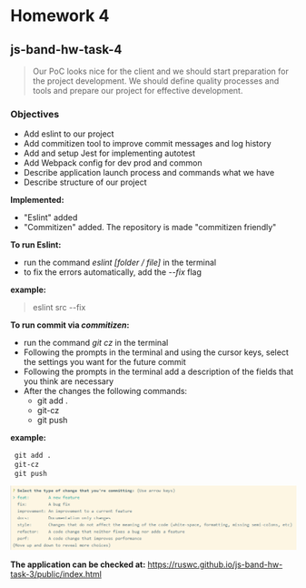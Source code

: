 # Homework 4
## js-band-hw-task-4

> Our PoC looks nice for the client and we should start preparation for the project development. We should define quality processes and tools and prepare our project for effective development.


### Objectives
- Add eslint to our project
- Add commitizen tool to improve commit messages and log history
- Add and setup Jest for implementing autotest
- Add Webpack config for dev prod and common
- Describe application launch process and commands what we have
- Describe structure of our project

**Implemented:**
- "Eslint" added
- "Commitizen" added. The repository is made "commitizen friendly"

**To run Eslint:**
- run the command *eslint [folder / file]* in the terminal
- to fix the errors automatically, add the *--fix* flag

**example:**
> eslint src --fix

**To run commit via *commitizen*:**
- run the command *git cz* in the terminal
- Following the prompts in the terminal and using the cursor keys, select the settings you want for the future commit
- Following the prompts in the terminal add a description of the fields that you think are necessary
- After the changes the following commands:
    - git add .
    - git-cz
    - git push

**example:**
```
 git add .
 git-cz
 git push
```

![The appearance of the terminal when working with commitizen](https://github.com/ruswc/js-band-hw-task-4/blob/master/gitcz.png)


**The application can be checked at:** https://ruswc.github.io/js-band-hw-task-3/public/index.html

